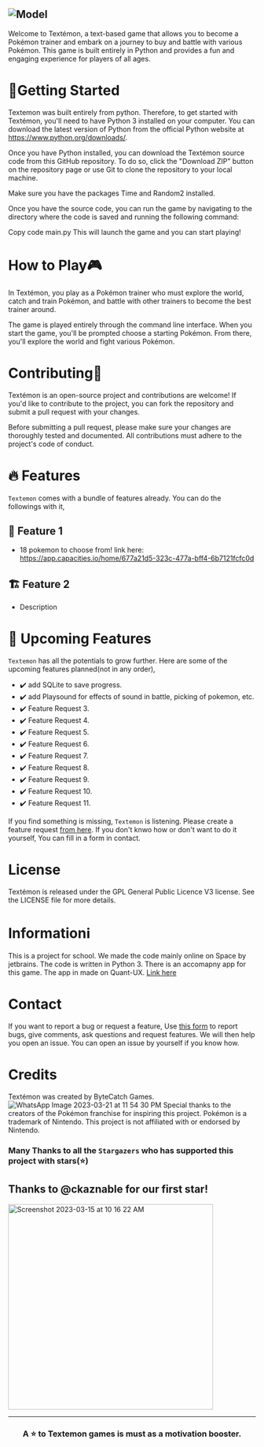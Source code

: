 ![Model](https://user-images.githubusercontent.com/127311695/224943632-2860cc4a-f606-4aaa-871b-02eaeca2af13.png)
---

Welcome to Textémon, a text-based game that allows you to become a Pokémon trainer and embark on a journey to buy and battle with various Pokémon. This game is built entirely in Python and provides a fun and engaging experience for players of all ages.

# 🚀Getting Started
Textemon was built entirely from python. Therefore, to get started with Textémon, you'll need to have Python 3 installed on your computer. You can download the latest version of Python from the official Python website at https://www.python.org/downloads/.

Once you have Python installed, you can download the Textémon source code from this GitHub repository. To do so, click the "Download ZIP" button on the repository page or use Git to clone the repository to your local machine.

Make sure you have the packages Time and Random2 installed.

Once you have the source code, you can run the game by navigating to the directory where the code is saved and running the following command:

Copy code
main.py
This will launch the game and you can start playing!

# How to Play🎮

In Textémon, you play as a Pokémon trainer who must explore the world, catch and train Pokémon, and battle with other trainers to become the best trainer around.

The game is played entirely through the command line interface. When you start the game, you'll be prompted choose a starting Pokémon. From there, you'll explore the world and fight various Pokémon.


# Contributing🔨

Textémon is an open-source project and contributions are welcome! If you'd like to contribute to the project, you can fork the repository and submit a pull request with your changes.

Before submitting a pull request, please make sure your changes are thoroughly tested and documented. All contributions must adhere to the project's code of conduct.

# 🔥 Features
`Textemon` comes with a bundle of features already. You can do the followings with it,

## 🔢 Feature 1
 - 18 pokemon to choose from!
 link here: https://app.capacities.io/home/677a21d5-323c-477a-bff4-6b7121fcfc0d

## 🏗️ Feature 2
- Description

# 🦄 Upcoming Features
`Textemon` has all the potentials to grow further. Here are some of the upcoming features planned(not in any order),

- ✔️ add SQLite to save progress.
- ✔️ add Playsound for effects of sound in battle, picking of pokemon, etc.
- ✔️ Feature Request 3.
- ✔️ Feature Request 4.
- ✔️ Feature Request 5.
- ✔️ Feature Request 6.
- ✔️ Feature Request 7.
- ✔️ Feature Request 8.
- ✔️ Feature Request 9.
- ✔️ Feature Request 10.
- ✔️ Feature Request 11.

If you find something is missing, `Textemon` is listening. Please create a feature request [from here](https://github.com/Liquefy7822/Textemon-game-/issues/new/choose). If you don't knwo how or don't want to do it yourself, You can fill in a form in contact.
# License

Textémon is released under the GPL General Public Licence V3 license. See the LICENSE file for more details.

# Informationℹ︎
This is a project for school. We made the code mainly online on Space by jetbrains. The code is written in Python 3. There is an accomapny app for this game. The app in made on Quant-UX. [Link here](https://app.quant-ux.com/#/test.html?h=a2aa10aLfeI97P0YyFhyse75jRNMeKTmT4zUtHV55C7YQSdSi4omu7lX1vOi&ln=en)

# Contact
If you want to report a bug or request a feature, Use [this form](https://forms.gle/r8YruMAJiALmgPSN8) to report bugs, give comments, ask questions and request features. We will then help you open an issue. You can open an issue by yourself if you know how. 

# Credits

Textémon was created by ByteCatch Games. 
![WhatsApp Image 2023-03-21 at 11 54 30 PM](https://user-images.githubusercontent.com/127311695/226799889-f2a292a2-7209-45c9-b95f-b3d09b6c2a83.jpeg)
Special thanks to the creators of the Pokémon franchise for inspiring this project. Pokémon is a trademark of Nintendo. This project is not affiliated with or endorsed by Nintendo. 
### Many Thanks to all the `Stargazers` who has supported this project with stars(⭐)
Thanks to @ckaznable for our first star!
---
<img width="417" alt="Screenshot 2023-03-15 at 10 16 22 AM" src="https://user-images.githubusercontent.com/127311695/225187472-82262b70-7194-497d-b5e9-61537741b26d.png">

---

<h3 align="center">
A ⭐️ to <b>Textemon games</b> is must as a motivation booster.
</h3>

